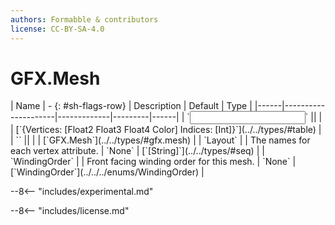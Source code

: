 ```yaml
---
authors: Formabble & contributors
license: CC-BY-SA-4.0
---
```



# GFX.Mesh

<div class="sh-parameters" markdown="1">
| Name | - {: #sh-flags-row} | Description | Default | Type |
|------|---------------------|-------------|---------|------|
| `<input>` || | | [`{Vertices: [Float2 Float3 Float4 Color] Indices: [Int]}`](../../types/#table) |
| `<output>` || | | [`GFX.Mesh`](../../types/#gfx.mesh) |
| `Layout` |  | The names for each vertex attribute. | `None` | [`[String]`](../../types/#seq) |
| `WindingOrder` |  | Front facing winding order for this mesh. | `None` | [`WindingOrder`](../../../enums/WindingOrder) |

</div>

--8<-- "includes/experimental.md"



--8<-- "includes/license.md"

